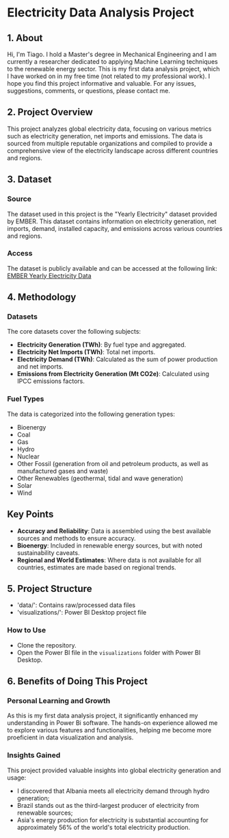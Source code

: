 # Electricity Data Analysis Project

## 1. About
Hi, I'm Tiago. I hold a Master's degree in Mechanical Engineering and I am currently a researcher dedicated to applying Machine Learning techniques to the renewable energy sector.
This is my first data analysis project, which I have worked on in my free time (not related to my professional work). I hope you find this project informative and valuable.
For any issues, suggestions, comments, or questions, please contact me.

## 2. Project Overview
This project analyzes global electricity data, focusing on various metrics such as electricity generation, net imports and emissions. The data is sourced from multiple reputable organizations and compiled to provide a comprehensive view of the electricity landscape across different countries and regions.

## 3. Dataset
### Source
The dataset used in this project is the "Yearly Electricity" dataset provided by EMBER. This dataset contains information on electricity generation, net imports, demand, installed capacity, and emissions across various countries and regions.

### Access
The dataset is publicly available and can be accessed at the following link:
[EMBER Yearly Electricity Data](https://ember-climate.org/data-catalogue/yearly-electricity-data/)


## 4. Methodology
### Datasets
The core datasets cover the following subjects:
- **Electricity Generation (TWh)**: By fuel type and aggregated.
- **Electricity Net Imports (TWh)**: Total net imports.
- **Electricity Demand (TWh)**: Calculated as the sum of power production and net imports.
- **Emissions from Electricity Generation (Mt CO2e)**: Calculated using IPCC emissions factors.

### Fuel Types
The data is categorized into the following generation types:
- Bioenergy
- Coal
- Gas
- Hydro
- Nuclear
- Other Fossil (generation from oil and petroleum products, as well as manufactured gases and waste)
- Other Renewables (geothermal, tidal and wave generation)
- Solar
- Wind

## Key Points
- **Accuracy and Reliability**: Data is assembled using the best available sources and methods to ensure accuracy.
- **Bioenergy**: Included in renewable energy sources, but with noted sustainability caveats.
- **Regional and World Estimates**: Where data is not available for all countries, estimates are made based on regional trends.

## 5. Project Structure
- 'data/': Contains raw/processed data files
- 'visualizations/': Power BI Desktop project file

### How to Use
- Clone the repository.
- Open the Power BI file in the `visualizations` folder with Power BI Desktop.

## 6. Benefits of Doing This Project

### Personal Learning and Growth
As this is my first data analysis project, it significantly enhanced my understanding in Power Bi software.
The hands-on experience allowed me to explore various features and functionalities, helping me become more proeficient in data visualization and analysis.

### Insights Gained
This project provided valuable insights into global electricity generation and usage:
- I discovered that Albania meets all electricity demand through hydro generation;
- Brazil stands out as the third-largest producer of electricity from renewable sources;
- Asia's energy production for electricity is substantial accounting for approximately 56% of the world's total electricity production.
